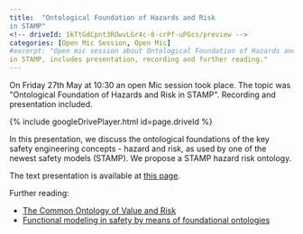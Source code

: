 ```yaml
---
title:  "Ontological Foundation of Hazards and Risk
in STAMP"
<!-- driveId: 1kTtGdCpnt3ROwvLGr4c-8-crPf-uPGcs/preview -->
categories: [Open Mic Session, Open Mic]
#excerpt: "Open mic session about Ontological Foundation of Hazards and Risk
in STAMP, includes presentation, recording and further reading."
---
```


On Friday 27th May at 10:30 an open Mic session took place. The topic was \"Ontological Foundation of Hazards and Risk
in STAMP\". Recording and presentation included.

{% include googleDrivePlayer.html id=page.driveId %}

In this
presentation, we discuss the ontological foundations of the key safety engineering concepts - hazard and risk, as used by one of
the newest safety models (STAMP). We propose a STAMP hazard risk ontology.

<!-- {% include figure image_path="/assets/images/posts/JTBD.png" alt="What customer wants." %}{: .post-image }
 -->
The text presentation is available at [this page](https://documentcloud.adobe.com/gsuiteintegration/index.html?state=%7B%22ids%22%3A%5B%221ZKqIy4CdVWQh6bD5MepahdqttsSB21Bm%22%5D%2C%22action%22%3A%22open%22%2C%22userId%22%3A%22100616406588850202743%22%2C%22resourceKeys%22%3A%7B%7D%7D).

Further reading:
* [The Common Ontology of Value and Risk](https://www.researchgate.net/publication/325995105_The_Common_Ontology_of_Value_and_Risk)
* [Functional modeling in safety by means of foundational ontologies](https://www.researchgate.net/publication/338525424_Functional_modeling_in_safety_by_means_of_foundational_ontologies)
